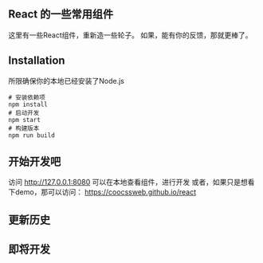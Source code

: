 ## React 的一些常用组件
这里有一些React组件，重新造一些轮子。
如果，能有你的反馈，那就更棒了。

## Installation
所限确保你的本地已经安装了Node.js
```shell
# 安装依赖项
npm install
# 启动开发
npm start
# 构建版本
npm run build
```
## 开始开发吧
访问 http://127.0.0.1:8080 可以在本地查看组件，进行开发
或者，如果只是想看下demo，那可以访问： https://coocssweb.github.io/react

## 更新历史

## 即将开发